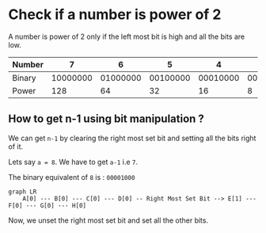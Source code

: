 # Check if a number is power of 2

A number is power of 2 only if the left most bit is high and all the bits are low.

| Number | 7 | 6 | 5 | 4 | 3 | 2 | 1 | 0 |
|--------|---|---|---|---|---|---|---|---|
| Binary | 10000000 | 01000000 | 00100000 | 00010000 | 00001000 | 00000100 | 00000010 | 00000000|
| Power  | 128 | 64 | 32 | 16 | 8 | 4 | 2 | 1 |

## How to get n-1 using bit manipulation ?

We can get `n-1` by clearing the right most set bit and setting all the bits right of it.

Lets say `a = 8`. We have to get `a-1` i.e `7`.

The binary equivalent of `8` is : `00001000`

```mermaid
graph LR
    A[0] --- B[0] --- C[0] --- D[0] -- Right Most Set Bit --> E[1] --- F[0] --- G[0] --- H[0]
```

Now, we unset the right most set bit and set all the other bits.
